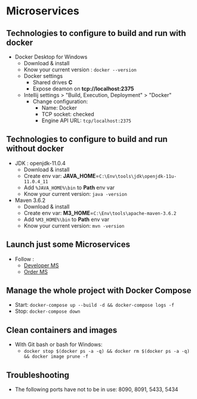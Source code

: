 # Microservices

## Technologies to configure to build and run with docker
- Docker Desktop for Windows
    - Download & install
    - Know your current version : `docker --version`
    - Docker settings
        - Shared drives **C**
        - Expose deamon on **tcp://localhost:2375**
    - Intellij settings > "Build, Execution, Deployment" > "Docker"
        - Change configuration: 
            - Name: Docker
            - TCP socket: checked
            - Engine API URL: `tcp/localhost:2375`

## Technologies to configure to build and run without docker
- JDK : openjdk-11.0.4
    - Download & install
    - Create env var: **JAVA_HOME**=‪`C:\Env\tools\jdk\openjdk-11u-11.0.4_11`
	- Add `%JAVA_HOME%\bin` to **Path** env var
    - Know your current version: `java -version`
- Maven 3.6.2
    - Download & install
    - Create env var: **M3_HOME**=`C:\Env\tools\apache-maven-3.6.2`
	- Add `%M3_HOME%\bin` to **Path** env var
    - Know your current version: `mvn -version`

## Launch just some Microservices
- Follow : 
    - [Developer MS](developer/README.MD)
    - [Order MS](order/README.MD)

## Manage the whole project with Docker Compose
- Start: `docker-compose up --build -d && docker-compose logs -f`
- Stop: `docker-compose down`

## Clean containers and images
- With Git bash or bash for Windows: 
    - `docker stop $(docker ps -a -q) && docker rm $(docker ps -a -q) && docker image prune -f`
    
## Troubleshooting
- The following ports have not to be in use: 8090, 8091, 5433,  5434